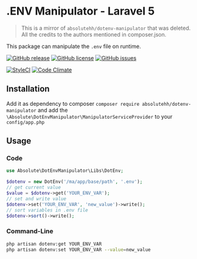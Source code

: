 # .ENV Manipulator - Laravel 5

> This is a mirror of `absolutehh/dotenv-manipulator` that was deleted. All the credits to the authors mentioned in composer.json.

This package can manipulate the `.env` file on runtime.

[![GitHub release](https://img.shields.io/github/release/absolutehh/dotenv-manipulator.svg?style=flat-square)](https://github.com/absolutehh/dotenv-manipulator/releases)
[![GitHub license](https://img.shields.io/badge/license-MIT-blue.svg?style=flat-square)](https://raw.githubusercontent.com/absolutehh/dotenv-manipulator/master/LICENSE)
[![GitHub issues](https://img.shields.io/github/issues/absolutehh/dotenv-manipulator.svg?style=flat-square)](https://github.com/absolutehh/dotenv-manipulator/issues)

[![StyleCI](https://styleci.io/repos/85225035/shield)](https://styleci.io/repos/85225035)
[![Code Climate](https://img.shields.io/codeclimate/github/absolutehh/dotenv-manipulator.svg?style=flat-square)](https://codeclimate.com/github/absolutehh/dotenv-manipulator)


## Installation

Add it as dependency to composer `composer require absolutehh/dotenv-manipulator` and add the `\Absolute\DotEnvManipulator\ManipulatorServiceProvider` to your `config/app.php`

## Usage

### Code

```php
use Absolute\DotEnvManipulator\Libs\DotEnv;

$dotenv = new DotEnv('/ma/app/base/path', '.env');
// get current value
$value = $dotenv->get('YOUR_ENV_VAR');
// set and write value
$dotenv->set('YOUR_ENV_VAR', 'new_value')->write();
// sort variables in .env file
$dotenv->sort()->write();
```

### Command-Line

```bash
php artisan dotenv:get YOUR_ENV_VAR
php artisan dotenv:set YOUR_ENV_VAR --value=new_value
```
